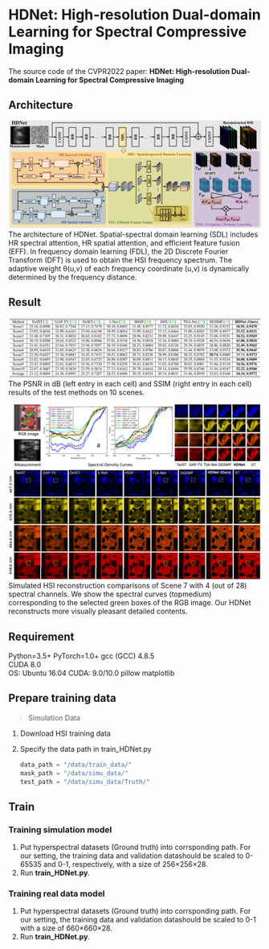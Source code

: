 # HDNet: High-resolution Dual-domain Learning  for Spectral Compressive Imaging
The source code of the CVPR2022 paper: **HDNet: High-resolution Dual-domain Learning  for Spectral Compressive Imaging**

## Architecture
![architecture](https://github.com/Huxiaowan/HDNet/blob/main/figures/architecture.png)
The architecture of HDNet. Spatial-spectral domain learning (SDL) includes HR spectral attention, HR spatial attention, and efficient feature fusion (EFF). In frequency domain learning (FDL), the 2D Discrete Fourier Transform (DFT) is used to obtain the HSI frequency spectrum. The adaptive weight θ(u,v) of each frequency coordinate (u,v) is dynamically determined by the frequency distance.

## Result
![table](https://github.com/Huxiaowan/HDNet/blob/main/figures/table_result.png)
The PSNR in dB (left entry in each cell) and SSIM (right entry in each cell) results of the test methods on 10 scenes.

![visual](https://github.com/Huxiaowan/HDNet/blob/main/figures/visiual_result.png)
Simulated HSI reconstruction comparisons of Scene 7 with 4 (out of 28) spectral channels. We show the spectral curves (topmedium) corresponding to the selected green boxes of the RGB image. Our HDNet reconstructs more visually pleasant detailed contents.

## Requirement
Python=3.5+
PyTorch=1.0+
gcc (GCC) 4.8.5  
CUDA 8.0  
OS: Ubuntu 16.04
CUDA: 9.0/10.0
pillow 
matplotlib 


## Prepare training data 
> Simulation Data
1. Download HSI training data
2. Specify the data path in train_HDNet.py

    ```python
    data_path = "/data/train_data/"
    mask_path = "/data/simu_data/"
    test_path = "/data/simu_data/Truth/" 
    ```


## Train
### Training simulation model
1) Put hyperspectral datasets (Ground truth) into corrsponding path. For our setting, the training data and validation datashould be scaled to 0-65535 and 0-1, respectively, with a size of 256×256×28.  
2) Run **train_HDNet.py**.
### Training real data model  
1) Put hyperspectral datasets (Ground truth) into corrsponding path. For our setting, the training data and validation datashould be scaled to 0-1 with a size of 660×660×28.  
2) Run **train_HDNet.py**.

